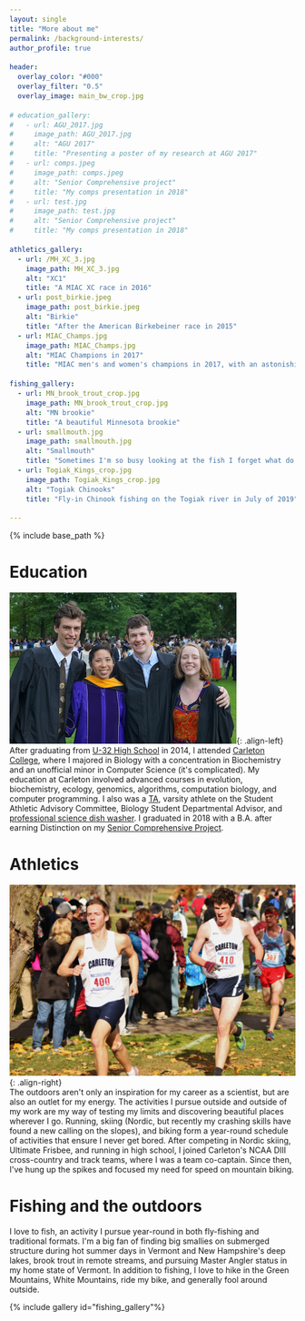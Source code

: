 ```yaml
---
layout: single
title: "More about me"
permalink: /background-interests/
author_profile: true

header:
  overlay_color: "#000"
  overlay_filter: "0.5"
  overlay_image: main_bw_crop.jpg

# education_gallery:
#   - url: AGU_2017.jpg
#     image_path: AGU_2017.jpg
#     alt: "AGU 2017"
#     title: "Presenting a poster of my research at AGU 2017"
#   - url: comps.jpeg
#     image_path: comps.jpeg
#     alt: "Senior Comprehensive project"
#     title: "My comps presentation in 2018"
#   - url: test.jpg
#     image_path: test.jpg
#     alt: "Senior Comprehensive project"
#     title: "My comps presentation in 2018"

athletics_gallery:
  - url: /MH_XC_3.jpg
    image_path: MH_XC_3.jpg
    alt: "XC1"
    title: "A MIAC XC race in 2016"
  - url: post_birkie.jpeg
    image_path: post_birkie.jpeg
    alt: "Birkie"
    title: "After the American Birkebeiner race in 2015"
  - url: MIAC_Champs.jpg
    image_path: MIAC_Champs.jpg
    alt: "MIAC Champions in 2017"
    title: "MIAC men's and women's champions in 2017, with an astonishing 47 points total"

fishing_gallery:
  - url: MN_brook_trout_crop.jpg
    image_path: MN_brook_trout_crop.jpg
    alt: "MN brookie"
    title: "A beautiful Minnesota brookie"
  - url: smallmouth.jpg
    image_path: smallmouth.jpg
    alt: "Smallmouth"
    title: "Sometimes I'm so busy looking at the fish I forget what do with my face"
  - url: Togiak_Kings_crop.jpg
    image_path: Togiak_Kings_crop.jpg
    alt: "Togiak Chinooks"
    title: "Fly-in Chinook fishing on the Togiak river in July of 2019"

---
```

{% include base_path %}

# Education
![Graduation](/images/graduation.jpg){: .align-left}
After graduating from [U-32 High School](https://www.wcsu32.org/Domain/8) in 2014, I attended [Carleton College](https://www.carleton.edu/), where I majored in Biology with a concentration in Biochemistry and an unofficial minor in Computer Science (it's complicated). My education at Carleton involved advanced courses in evolution, biochemistry, ecology, genomics, algorithms, computation biology, and computer programming. I also was a [TA](/experience/#carleton-prefect-program), varsity athlete on the Student Athletic Advisory Committee, Biology Student Departmental Advisor, and [professional science dish washer](/experience/#biology-stockroom). I graduated in 2018 with a B.A. after earning Distinction on my [Senior Comprehensive Project](/work-samples/comps/).  

<!-- {% include gallery id="education_gallery"%} -->

# Athletics
![Race](/images/MH_XC_3.jpg){: .align-right}  
The outdoors aren't only an inspiration for my career as a scientist, but are also an outlet for my energy. The activities I pursue outside and outside of my work are my way of testing my limits and discovering beautiful places wherever I go. Running, skiing (Nordic, but recently my crashing skills have found a new calling on the slopes), and biking form a year-round schedule of activities that ensure I never get bored. After competing in Nordic skiing, Ultimate Frisbee, and running in high school, I joined Carleton's NCAA DIII cross-country and track teams, where I was a team co-captain. Since then, I've hung up the spikes and focused my need for speed on mountain biking.  
  
  

# Fishing and the outdoors
I love to fish, an activity I pursue year-round in both fly-fishing and traditional formats. I'm a big fan of finding big smallies on submerged structure during hot summer days in Vermont and New Hampshire's deep lakes, brook trout in remote streams, and pursuing Master Angler status in my home state of Vermont. In addition to fishing, I love to hike in the Green Mountains, White Mountains, ride my bike, and generally fool around outside.

{% include gallery id="fishing_gallery"%}

